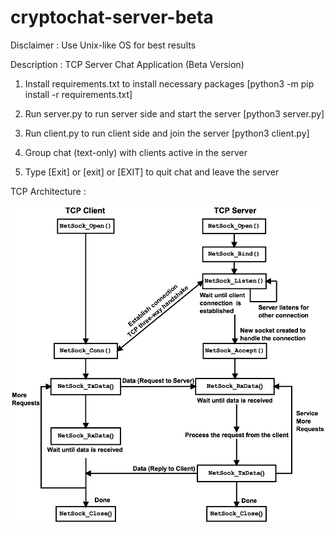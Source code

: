 # cryptochat-server-beta

Disclaimer : Use Unix-like OS for best results

Description : TCP Server Chat Application (Beta Version)

1. Install requirements.txt to install necessary packages [python3 -m pip install -r requirements.txt] 

2. Run server.py to run server side and start the server [python3 server.py]

3. Run client.py to run client side and join the server [python3 client.py]

4. Group chat (text-only) with clients active in the server

5. Type [Exit] or [exit] or [EXIT] to quit chat and leave the server

TCP Architecture :

![](tcp_architecture.png)
